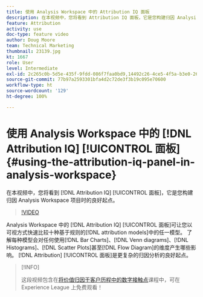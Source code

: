 ```yaml
---
title: 使用 Analysis Workspace 中的 Attribution IQ 面板
description: 在本视频中，您将看到 Attribution IQ 面板，它是您构建归因 Analysis Workspace 项目时的良好起点。
feature: Attribution
activity: use
doc-type: feature video
author: Doug Moore
team: Technical Marketing
thumbnail: 23139.jpg
kt: 1667
role: User
level: Intermediate
exl-id: 2c265c0b-5d5e-435f-9fdd-086f7faa0bd9,14492c26-4ce5-4f5a-b3e0-2605f59cfca9
source-git-commit: 77b97a2593301bfa4d2c72de3f3b19c095e70600
workflow-type: ht
source-wordcount: '129'
ht-degree: 100%

---
```


# 使用 Analysis Workspace 中的 [!DNL Attribution IQ] [!UICONTROL 面板] {#using-the-attribution-iq-panel-in-analysis-workspace}

在本视频中，您将看到 [!DNL Attribution IQ] [!UICONTROL 面板]，它是您构建归因 Analysis Workspace 项目时的良好起点。

>[!VIDEO](https://video.tv.adobe.com/v/23139/?quality=12)

Analysis Workspace 中的 [!DNL Attribution IQ] [!UICONTROL 面板]可让您以可视方式快速比较十种基于规则的[!DNL attribution models]中的任一模型。 了解每种模型会对任何使用[!DNL Bar Charts]、[!DNL Venn diagrams]、[!DNL Histograms]、[!DNL Scatter Plots]甚至[!DNL Flow Diagram]的维度产生哪些影响。 [!DNL Attribution] [!UICONTROL 面板]是更复杂的归因分析的良好起点。

>[!INFO]
>
> 这段视频包含在[将价值归因于客户历程中的数字接触点](https://experienceleague.adobe.com/?recommended=Analytics-U-1-2020.2)课程中，可在 Experience League 上免费观看！